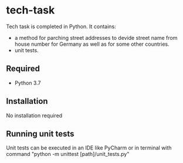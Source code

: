 # tech-task
Tech task is completed in Python. 
It contains:
* a method for parching street addresses to devide street name from house number for Germany as well as for some other countries.
* unit tests.

## Required
* Python 3.7

## Installation
No installation required

## Running unit tests
Unit tests can be executed in an IDE like PyCharm or in terminal with command "python -m unittest [path]/unit_tests.py"
